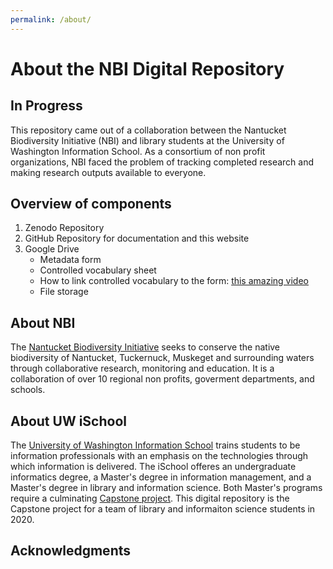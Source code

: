 ```yaml
---
permalink: /about/
---
```


# About the NBI Digital Repository

## In Progress

This repository came out of a collaboration between the Nantucket Biodiversity Initiative (NBI) and library students at the University of Washington Information School.  As a consortium of non profit organizations, NBI faced the problem of tracking completed research and making research outputs available to everyone. 

## Overview of components

1. Zenodo Repository
2. GitHub Repository for documentation and this website
3. Google Drive
	- Metadata form
	- Controlled vocabulary sheet
	- How to link controlled vocabulary to the form: [this amazing video](https://youtu.be/o3AL7ASI_cA)
	- File storage


## About NBI

The [Nantucket Biodiversity Initiative](https://www.nantucketbiodiversity.org/) seeks to conserve the native biodiversity of Nantucket, Tuckernuck, Muskeget and surrounding waters through collaborative research, monitoring and education.  It is a collaboration of over 10 regional non profits, goverment departments, and schools.  

## About UW iSchool

The [University of Washington Information School](https://ischool.uw.edu/) trains students to be information professionals with an emphasis on the technologies through which information is delivered.  The iSchool offeres an undergraduate informatics degree, a Master's degree in information management, and a Master's degree in library and information science.  Both Master's programs require a culminating [Capstone project](https://ischool.uw.edu/capstone).  This digital repository is the Capstone project for a team of library and informaiton science students in 2020.


## Acknowledgments
